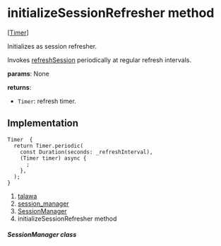 
<div>

# initializeSessionRefresher method

</div>


[[Timer](https://api.flutter.dev/flutter/dart-async/Timer-class.html)]




Initializes as session refresher.

Invokes
[refreshSession](../../services_session_manager/SessionManager/refreshSession.html)
periodically at regular refresh intervals.

**params**: None

**returns**:

-   `Timer`: refresh timer.



## Implementation

``` language-dart
Timer  {
  return Timer.periodic(
    const Duration(seconds: _refreshInterval),
    (Timer timer) async {
      ;
    },
  );
}
```







1.  [talawa](../../index.html)
2.  [session_manager](../../services_session_manager/)
3.  [SessionManager](../../services_session_manager/SessionManager-class.html)
4.  initializeSessionRefresher method

##### SessionManager class







